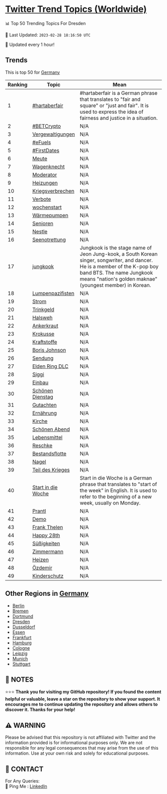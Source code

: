 [Twitter Trend Topics (Worldwide)](https://github.com/ErcinDedeoglu/Twitter-Trend-Topics)
==========


📊 Top 50 Trending Topics For Dresden

📆 Last Updated: `2023-02-28 18:16:50 UTC`

🔧 Updated every 1 hour!


## Trends

This is top 50 for [Germany](</Germany>)

| Ranking | Topic | Mean |
| ------- | ------------ | ------------ |
| 1 | [#hartaberfair](http://twitter.com/search?q=%23hartaberfair) | #hartaberfair is a German phrase that translates to "fair and square" or "just and fair". It is used to express the idea of fairness and justice in a situation. |
| 2 | [#BETCrypto](http://twitter.com/search?q=%23BETCrypto) | N/A |
| 3 | [Vergewaltigungen](http://twitter.com/search?q=Vergewaltigungen) | N/A |
| 4 | [#eFuels](http://twitter.com/search?q=%23eFuels) | N/A |
| 5 | [#FirstDates](http://twitter.com/search?q=%23FirstDates) | N/A |
| 6 | [Meute](http://twitter.com/search?q=Meute) | N/A |
| 7 | [Wagenknecht](http://twitter.com/search?q=Wagenknecht) | N/A |
| 8 | [Moderator](http://twitter.com/search?q=Moderator) | N/A |
| 9 | [Heizungen](http://twitter.com/search?q=Heizungen) | N/A |
| 10 | [Kriegsverbrechen](http://twitter.com/search?q=Kriegsverbrechen) | N/A |
| 11 | [Verbote](http://twitter.com/search?q=Verbote) | N/A |
| 12 | [wochenstart](http://twitter.com/search?q=wochenstart) | N/A |
| 13 | [Wärmepumpen](http://twitter.com/search?q=W%c3%a4rmepumpen) | N/A |
| 14 | [Senioren](http://twitter.com/search?q=Senioren) | N/A |
| 15 | [Nestle](http://twitter.com/search?q=Nestle) | N/A |
| 16 | [Seenotrettung](http://twitter.com/search?q=Seenotrettung) | N/A |
| 17 | [jungkook](http://twitter.com/search?q=jungkook) | Jungkook is the stage name of Jeon Jung-kook, a South Korean singer, songwriter, and dancer. He is a member of the K-pop boy band BTS. The name Jungkook means "nation's golden maknae" (youngest member) in Korean. |
| 18 | [Lumpenpazifisten](http://twitter.com/search?q=Lumpenpazifisten) | N/A |
| 19 | [Strom](http://twitter.com/search?q=Strom) | N/A |
| 20 | [Trinkgeld](http://twitter.com/search?q=Trinkgeld) | N/A |
| 21 | [Halsweh](http://twitter.com/search?q=Halsweh) | N/A |
| 22 | [Ankerkraut](http://twitter.com/search?q=Ankerkraut) | N/A |
| 23 | [Krokusse](http://twitter.com/search?q=Krokusse) | N/A |
| 24 | [Kraftstoffe](http://twitter.com/search?q=Kraftstoffe) | N/A |
| 25 | [Boris Johnson](http://twitter.com/search?q=Boris+Johnson) | N/A |
| 26 | [Sendung](http://twitter.com/search?q=Sendung) | N/A |
| 27 | [Elden Ring DLC](http://twitter.com/search?q=Elden+Ring+DLC) | N/A |
| 28 | [Siggi](http://twitter.com/search?q=Siggi) | N/A |
| 29 | [Einbau](http://twitter.com/search?q=Einbau) | N/A |
| 30 | [Schönen Dienstag](http://twitter.com/search?q=Sch%c3%b6nen+Dienstag) | N/A |
| 31 | [Gutachten](http://twitter.com/search?q=Gutachten) | N/A |
| 32 | [Ernährung](http://twitter.com/search?q=Ern%c3%a4hrung) | N/A |
| 33 | [Kirche](http://twitter.com/search?q=Kirche) | N/A |
| 34 | [Schönen Abend](http://twitter.com/search?q=Sch%c3%b6nen+Abend) | N/A |
| 35 | [Lebensmittel](http://twitter.com/search?q=Lebensmittel) | N/A |
| 36 | [Reschke](http://twitter.com/search?q=Reschke) | N/A |
| 37 | [Bestandsflotte](http://twitter.com/search?q=Bestandsflotte) | N/A |
| 38 | [Nagel](http://twitter.com/search?q=Nagel) | N/A |
| 39 | [Teil des Krieges](http://twitter.com/search?q=Teil+des+Krieges) | N/A |
| 40 | [Start in die Woche](http://twitter.com/search?q=Start+in+die+Woche) | Start in die Woche is a German phrase that translates to "start of the week" in English. It is used to refer to the beginning of a new week, usually on Monday. |
| 41 | [Prantl](http://twitter.com/search?q=Prantl) | N/A |
| 42 | [Demo](http://twitter.com/search?q=Demo) | N/A |
| 43 | [Frank Thelen](http://twitter.com/search?q=Frank+Thelen) | N/A |
| 44 | [Happy 28th](http://twitter.com/search?q=Happy+28th) | N/A |
| 45 | [Süßigkeiten](http://twitter.com/search?q=S%c3%bc%c3%9figkeiten) | N/A |
| 46 | [Zimmermann](http://twitter.com/search?q=Zimmermann) | N/A |
| 47 | [Heizen](http://twitter.com/search?q=Heizen) | N/A |
| 48 | [Özdemir](http://twitter.com/search?q=%c3%96zdemir) | N/A |
| 49 | [Kinderschutz](http://twitter.com/search?q=Kinderschutz) | N/A |



## Other Regions in [Germany](</Germany>)

* [Berlin](</Germany/Berlin.md>)
* [Bremen](</Germany/Bremen.md>)
* [Dortmund](</Germany/Dortmund.md>)
* [Dresden](</Germany/Dresden.md>)
* [Dusseldorf](</Germany/Dusseldorf.md>)
* [Essen](</Germany/Essen.md>)
* [Frankfurt](</Germany/Frankfurt.md>)
* [Hamburg](</Germany/Hamburg.md>)
* [Cologne](</Germany/Cologne.md>)
* [Leipzig](</Germany/Leipzig.md>)
* [Munich](</Germany/Munich.md>)
* [Stuttgart](</Germany/Stuttgart.md>)



## 📝 NOTES

⭐⭐⭐ **Thank you for visiting my GitHub repository! If you found the content helpful or valuable, leave a star on the repository to show your support. It encourages me to continue updating the repository and allows others to discover it. Thanks for your help!**


## ⚠️ WARNING

Please be advised that this repository is not affiliated with Twitter and the information provided is for informational purposes only. We are not responsible for any legal consequences that may arise from the use of this information. Use at your own risk and solely for educational purposes.


## 📨 CONTACT

 For Any Queries:  
            🏓 Ping Me : [LinkedIn](https://www.linkedin.com/in/ercindedeoglu/)
